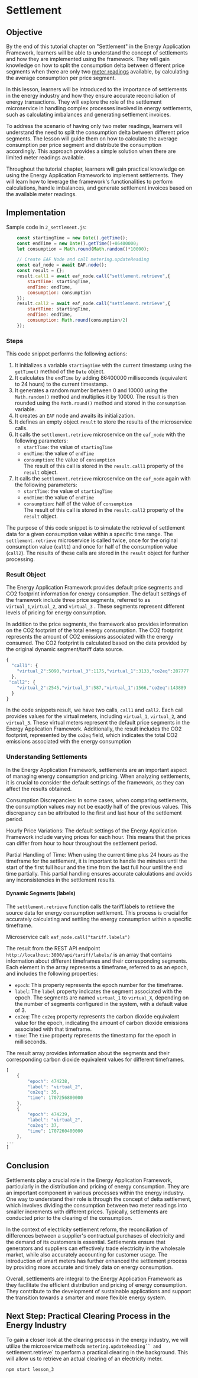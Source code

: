 # Settlement

## Objective
By the end of this tutorial chapter on "Settlement" in the Energy Application Framework, learners will be able to understand the concept of settlements and how they are implemented using the framework. They will gain knowledge on how to split the consumption delta between different price segments when there are only two [meter readings](?md=lesson_1.md) available, by calculating the average consumption per price segment.

In this lesson, learners will be introduced to the importance of settlements in the energy industry and how they ensure accurate reconciliation of energy transactions. They will explore the role of the settlement microservice in handling complex processes involved in energy settlements, such as calculating imbalances and generating settlement invoices.

To address the scenario of having only two meter readings, learners will understand the need to split the consumption delta between different price segments. The lesson will guide them on how to calculate the average consumption per price segment and distribute the consumption accordingly. This approach provides a simple solution when there are limited meter readings available.

Throughout the tutorial chapter, learners will gain practical knowledge on using the Energy Application Framework to implement settlements. They will learn how to leverage the framework's functionalities to perform calculations, handle imbalances, and generate settlement invoices based on the available meter readings.

## Implementation
Sample code in `2_settlement.js`:
```javascript
    const startingTime = new Date().getTime();
    const endTime = new Date().getTime()+86400000;
    let consumption = Math.round(Math.random()*10000);

    // Create EAF Node and call metering.updateReading
    const eaf_node = await EAF.node();
    const result = {};
    result.call1 = await eaf_node.call("settlement.retrieve",{
        startTime: startingTime,
        endTime: endTime,
        consumption: consumption    
    });
    result.call2 = await eaf_node.call("settlement.retrieve",{
        startTime: startingTime,
        endTime: endTime,
        consumption: Math.round(consumption/2)    
    });
```

### Steps
This code snippet performs the following actions:


1.  It initializes a variable `startingTime` with the current timestamp using the `getTime()` method of the `Date` object.
2.  It calculates the `endTime` by adding 86400000 milliseconds (equivalent to 24 hours) to the current timestamp.
3.  It generates a random number between 0 and 10000 using the `Math.random()` method and multiplies it by 10000. The result is then rounded using the `Math.round()` method and stored in the `consumption` variable.
4.  It creates an `EAF` node and awaits its initialization.
5.  It defines an empty object `result` to store the results of the microservice calls.
6.  It calls the `settlement.retrieve` microservice on the `eaf_node` with the following parameters:
    -   `startTime`: the value of `startingTime`
    -   `endTime`: the value of `endTime`
    -   `consumption`: the value of `consumption`  
        The result of this call is stored in the `result.call1` property of the `result` object.
7.  It calls the `settlement.retrieve` microservice on the `eaf_node` again with the following parameters:
    -   `startTime`: the value of `startingTime`
    -   `endTime`: the value of `endTime`
    -   `consumption`: half of the value of `consumption`  
        The result of this call is stored in the `result.call2` property of the `result` object.

The purpose of this code snippet is to simulate the retrieval of settlement data for a given consumption value within a specific time range. The `settlement.retrieve` microservice is called twice, once for the original consumption value (`call1`) and once for half of the consumption value (`call2`). The results of these calls are stored in the `result` object for further processing.

### Result Object

The Energy Application Framework provides default price segments and CO2 footprint information for energy consumption. The default settings of the framework include three price segments, referred to as `virtual_1`,`virtual_2`, and `virtual_3` . These segments represent different levels of pricing for energy consumption.

In addition to the price segments, the framework also provides information on the CO2 footprint of the total energy consumption. The CO2 footprint represents the amount of CO2 emissions associated with the energy consumed. The CO2 footprint is calculated based on the data provided by the original dynamic segment/tariff data source.

```javascript
{
  "call1": {
    "virtual_2":5090,"virtual_3":1175,"virtual_1":3133,"co2eq":287777
  },
 "call2": {
    "virtual_2":2545,"virtual_3":587,"virtual_1":1566,"co2eq":143889
  }
}
```

In the code snippets result, we have two calls, `call1` and `call2`. Each call provides values for the virtual meters, including `virtual_1`, `virtual_2`, and `virtual_3`. These virtual meters represent the default price segments in the Energy Application Framework. Additionally, the result includes the CO2 footprint, represented by the `co2eq` field, which indicates the total CO2 emissions associated with the energy consumption

### Understanding Settlements

In the Energy Application Framework, settlements are an important aspect of managing energy consumption and pricing. When analyzing settlements, it is crucial to consider the default settings of the framework, as they can affect the results obtained.

Consumption Discrepancies:
In some cases, when comparing settlements, the consumption values may not be exactly half of the previous values. This discrepancy can be attributed to the first and last hour of the settlement period.

Hourly Price Variations:
The default settings of the Energy Application Framework include varying prices for each hour. This means that the prices can differ from hour to hour throughout the settlement period.

Partial Handling of Time:
When using the current time plus 24 hours as the timeframe for the settlement, it is important to handle the minutes until the start of the first full hour and the time from the last full hour until the end time partially. This partial handling ensures accurate calculations and avoids any inconsistencies in the settlement results.

#### Dynamic Segments (labels)
The `settlement.retrieve` function calls the tariff.labels to retrieve the source data for energy consumption settlement. This process is crucial for accurately calculating and settling the energy consumption within a specific timeframe.

Microservice call: `eaf_node.call("tariff.labels")`


The result from the REST API endpoint `http://localhost:3000/api/tariff/labels/` is an array that contains information about different timeframes and their corresponding segments. Each element in the array represents a timeframe, referred to as an epoch, and includes the following properties:

-   `epoch`: This property represents the epoch number for the timeframe.
-   `label`: The `label` property indicates the segment associated with the epoch. The segments are named `virtual_1` to `virtual_X`, depending on the number of segments configured in the system, with a default value of 3.
-   `co2eq`: The `co2eq` property represents the carbon dioxide equivalent value for the epoch, indicating the amount of carbon dioxide emissions associated with that timeframe.
-   `time`: The `time` property represents the timestamp for the epoch in milliseconds.

The result array provides information about the segments and their corresponding carbon dioxide equivalent values for different timeframes.
```javascript
[
    {
        "epoch": 474238,
        "label": "virtual_2",
        "co2eq": 35,
        "time": 1707256800000
    },
    {
        "epoch": 474239,
        "label": "virtual_2",
        "co2eq": 37,
        "time": 1707260400000
    },
...
]
```

## Conclusion 
Settlements play a crucial role in the Energy Application Framework, particularly in the distribution and pricing of energy consumption. They are an important component in various processes within the energy industry. One way to understand their role is through the concept of delta settlement, which involves dividing the consumption between two meter readings into smaller increments with different prices. Typically, settlements are conducted prior to the clearing of the consumption.

In the context of electricity settlement reform, the reconciliation of differences between a supplier's contractual purchases of electricity and the demand of its customers is essential. Settlements ensure that generators and suppliers can effectively trade electricity in the wholesale market, while also accurately accounting for customer usage. The introduction of smart meters has further enhanced the settlement process by providing more accurate and timely data on energy consumption.

Overall, settlements are integral to the Energy Application Framework as they facilitate the efficient distribution and pricing of energy consumption. They contribute to the development of sustainable applications and support the transition towards a smarter and more flexible energy system.

## Next Step: Practical Clearing Process in the Energy Industry
To gain a closer look at the clearing process in the energy industry, we will utilize the microservice methods `metering.updateReading`` and `settlement.retrieve` to perform a practical clearing in the background. This will allow us to retrieve an actual clearing of an electricity meter.

`npm start lesson_3`

